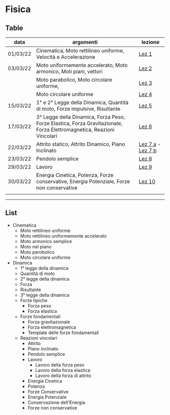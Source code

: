 # Fisica
## Table

| data     | argomenti                                                                                                             | lezione                                                                                                             |
| -------- | --------------------------------------------------------------------------------------------------------------------- | ------------------------------------------------------------------------------------------------------------------- |
| 01/03/22 | Cinematica, Moto rettilineo uniforme, Velocità e Accelerazione                                                        | [Lez 1](1%20Moto%20rettilineo%20uniforme.png)                                                                       |
| 03/03/22 | Moto uniformemente accelerato, Moto armonico, Moti piani, vettori                                                     | [Lez 2](2%20Moto%20uniformemente%20accelerato,%20Moto%20armonico%20e%20Moti%20piani.png)                            |
|          | Moto parabolico, Moto circolare uniforme,                                                                             | [Lez 3](3%20Moto%20parabolico,%20Moto%20circolare%20uniforme.png)                                                   |
|          | Moto circolare uniforme                                                                                               | [Lez 4](4%20Moto%20circolare%20uniforme.png)                                                                        |
| 15/03/22 | 1° e 2° Legge della Dinamica, Quantità di moto, Forze impulsive, Risultante                                           | [Lez 5](5%20Dinamica.png)                                                                                           |
| 17/03/22 | 3° Legge della Dinamica, Forza Peso, Forze Elastica, Forza Gravitazionale, Forza Elettromagnetica, Reazioni Vincolari | [Lez 6](6%20Dinamica,%20Forza%20peso,%20elastica,%20gravitazionale,%20elettromagnetica,%20reazioni%20vincolari.png) |
| 22/03/22 | Attrito statico, Attrito Dinamico, Piano Inclinato                                                                    | [Lez 7 a](7%20a%20Attrito%20Radente.png) - [Lez 7 b](7%20b%20Piano%20Inclinato.png)                                 |
| 23/03/22 | Pendolo semplice                                                                                                      | [Lez 8](8%20Pendolo%20Semplice.png)                                                                                 |
| 29/03/22 | Lavoro                                                                                                                | [Lez 9](9%20Lavoro.png)                                                                                             |
| 30/03/22 | Energia Cinetica, Potenza, Forze conservative, Energia Potenziale, Forze non conservative                             | [Lez 10](10%20Energia%20Cinetica,%20Potenza,%20Forze%20conservative,%20Energia%20Potenziale.png)                    |
|          |                                                                                                                       |                                                                                                                     |
	

--- 

## List
- Cinematica
	- Moto rettilineo uniforme
	- Moto rettilineo uniformemente accelerato
	- Moto armonico semplice
	- Moto nel piano
	- Moto parobolico
	- Moto circolare uniforme
- Dinamica
	- 1° legge della dinamica
	- Quantità di moto
	- 2° legge della dinamica
	- Forza
	- Risultante
	- 3° legge della dinamica
	- Forze tipiche
		- Forza peso
		- Forza elastica
	- Forze fondamentali
		- Forza gravitazionale
		- Forza elettromagnetica
		- Template delle forze fondamentali
	- Reazioni vincolari
	  - Attrito
	  - Piano inclinato
	  - Pendolo semplice
	  - Lavoro
		  - Lavoro della forza peso
		  - Lavoro della forza elastica
		  - Lavoro della forza di attrito
	  - Energia Cinetica
	  - Potenza
	  - Forze Conservative
	  - Energia Potenziale
	  - Conservazione dell'Energia
	  - Forze non conservative